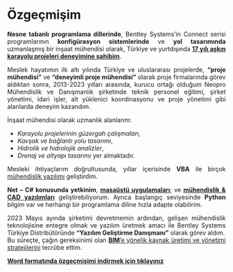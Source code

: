 # Özgeçmişim
<div style="text-align: justify;">

**Nesne tabanlı programlama dillerinde**,  Bentley Systems’in Connect serisi programlarının **konfigürasyon sistemlerinde** ve **yol tasarımında** uzmanlaşmış bir inşaat mühendisi olarak, Türkiye ve yurtdışında [**17 yılı aşkın karayolu projeleri deneyimine sahibim**](../civil_engineer_portfolio/civil_projects).  

Meslek hayatımın ilk altı yılında Türkiye ve uluslararası projelerde, **“proje mühendisi”** ve **“deneyimli proje mühendisi”** olarak proje firmalarında görev aldıktan sonra, 2013-2023 yılları arasında, kurucu ortağı olduğum Neopro Mühendislik ve Danışmanlık şirketinde teknik personel eğitimi, şirket yönetimi, idari işler, alt yüklenici koordinasyonu ve proje yönetimi gibi alanlarda deneyim kazandım.

İnşaat mühendisi olarak uzmanlık alanlarım:  
- *Karayolu projelerinin güzergah çalışmaları*,  
- *Kavşak ve bağlantı yolu tasarımı*,  
- *Hidrolik ve hidrolojik analizler*,  
- *Drenaj ve altyapı tasarımı* yer almaktadır.  

Mesleki ihtiyaçlarım doğrultusunda, yıllar içerisinde **VBA** ile birçok [mühendislik yazılımı](../select_series_softwares/index) geliştirdim.  

**Net – C# konusunda yetkinim**, [**masaüstü uygulamaları**](../desktop_applications/index); ve [**mühendislik & CAD yazılımları**](../connect_series_add_ins/index)  geliştirebiliyorum. Ayrıca başlangıç seviyesinde **Python** bilgim var ve herhangi bir programlama diline hızla adapte olabilirim.  

2023 Mayıs ayında şirketimi devretmemin ardından, gelişen mühendislik teknolojisine entegre olmak ve yazılım üretmek amacı ile Bentley Systems Türkiye Distribütöründe **“Yazılım Geliştirme Danışmanı”** olarak görev aldım.  
Bu süreçte, çağın gereksinimi olan [**BIM**’e yönelik kaynak üretimi ve yönetimi stratejilerini](../connect_series_background/bentley_systems_distributor) tecrübe ettim.

[**Word formatında özgeçmişimi indirmek için tıklayınız**](https://drive.google.com/uc?export=download&id=1-bD7MdI8iFYGq8j7QGK4YdJuHaXz4OPL)

</div>


